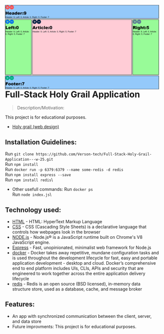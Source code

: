 <img src="frontend.PNG" align="right" />

# Full-Stack Holy Grail Application

> Description/Motivation: 

This project is for educational purposes.
- [Holy grail (web design)](hhttps://en.wikipedia.org/wiki/Holy_grail_(web_design))

## Installation Guidelines:

Run `git clone https://github.com/Verson-tech/Full-Stack-Holy-Grail-Application---w-25.git`\
Run `npm install`\
Run `docker run -p 6379:6379 --name some-redis -d redis`\
Run `npm install express --save`\
Run `npm install redis`\
- Other usefull commands:
Run `docker ps`\
Run `node index.js`\

## Technology used:

- [HTML](https://developer.mozilla.org/en-US/docs/Web/HTML) - HTML: HyperText Markup Language
- [CSS](https://developer.mozilla.org/en-US/docs/Glossary/CSS) - CSS (Cascading Style Sheets) is a declarative language that controls how webpages look in the browser
- [NODE.js](https://nodejs.org/en/) - Node.js® is a JavaScript runtime built on Chrome's V8 JavaScript engine.
- [Express](https://expressjs.com/) - Fast, unopinionated, minimalist web framework for Node.js
- [docker](https://www.docker.com/) - Docker takes away repetitive, mundane configuration tasks and is used throughout the development lifecycle for fast, easy and portable application development - desktop and cloud. Docker’s comprehensive end to end platform includes UIs, CLIs, APIs and security that are engineered to work together across the entire application delivery lifecycle
- [redis](https://robomongo.org/) - Redis is an open source (BSD licensed), in-memory data structure store, used as a database, cache, and message broker


## Features:

- An app with synchronized communication between the client, server, and data store
- Future improvments: This project is for educational purposes.